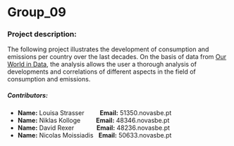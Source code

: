 # Group_09

### Project description:

The following project illustrates the development of consumption and emissions per country over the last decades. On the basis of data from [Our World in Data](https://ourworldindata.org/), the analysis allows the user a thorough analysis of developments and correlations of different aspects in the field of consumption and emissions.


##### Contributors: 
- **Name:** Louisa Strasser     &nbsp; &nbsp; &nbsp; &nbsp;   **Email:** 51350.novasbe.pt
- **Name:** Niklas Kolloge      &nbsp;  &nbsp; &nbsp; &nbsp;   **Email:** 48346.novasbe.pt
- **Name:** David Rexer         &nbsp; &nbsp;  &nbsp;  &nbsp; &nbsp;&nbsp;&nbsp;   **Email:** 48236.novasbe.pt
-	**Name:** Nicolas Moissiadis  &nbsp;   **Email:** 50633.novasbe.pt
